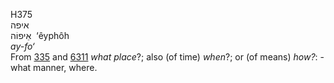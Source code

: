 H375  
איפה  
אֵיפוֹה ‎ ‘êyphôh  
*ay-fo‘*  
From [335](h0335) and [6311](h6311) *what* *place*?; also (of time)
*when*?; or (of means) *how?*: - what manner, where.  
